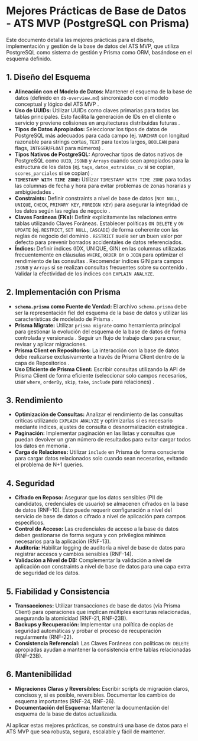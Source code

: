 # Mejores Prácticas de Base de Datos - ATS MVP (PostgreSQL con Prisma)

Este documento detalla las mejores prácticas para el diseño, implementación y gestión de la base de datos del ATS MVP, que utiliza PostgreSQL como sistema de gestión y Prisma como ORM, basándose en el esquema definido.

## 1. Diseño del Esquema

- **Alineación con el Modelo de Datos:** Mantener el esquema de la base de datos (definido en `db-overview.md`) sincronizado con el modelo conceptual y lógico del ATS MVP .
- **Uso de UUIDs:** Utilizar UUIDs como claves primarias para todas las tablas principales. Esto facilita la generación de IDs en el cliente o servicio y previene colisiones en arquitecturas distribuidas futuras .
- **Tipos de Datos Apropiados:** Seleccionar los tipos de datos de PostgreSQL más adecuados para cada campo (ej. `VARCHAR` con longitud razonable para strings cortas, `TEXT` para textos largos, `BOOLEAN` para flags, `INTEGER`/`FLOAT` para números) .
- **Tipos Nativos de PostgreSQL:** Aprovechar tipos de datos nativos de PostgreSQL como `UUID`, `JSONB` y `Arrays` cuando sean apropiados para la estructura de los datos (ej. `tags`, `datos_extraidos_cv` si se copian, `scores_parciales` si se copian) .
- **`TIMESTAMP WITH TIME ZONE`:** Utilizar `TIMESTAMP WITH TIME ZONE` para todas las columnas de fecha y hora para evitar problemas de zonas horarias y ambigüedades .
- **Constraints:** Definir constraints a nivel de base de datos (`NOT NULL`, `UNIQUE`, `CHECK`, `PRIMARY KEY`, `FOREIGN KEY`) para asegurar la integridad de los datos según las reglas de negocio .
- **Claves Foráneas (FKs):** Definir explícitamente las relaciones entre tablas utilizando Claves Foráneas. Establecer políticas `ON DELETE` y `ON UPDATE` (ej. `RESTRICT`, `SET NULL`, `CASCADE`) de forma coherente con las reglas de negocio del dominio . `RESTRICT` suele ser un buen valor por defecto para prevenir borrados accidentales de datos referenciados.
- **Índices:** Definir índices (IDX, UNIQUE, GIN) en las columnas utilizadas frecuentemente en cláusulas `WHERE`, `ORDER BY` o `JOIN` para optimizar el rendimiento de las consultas . Recomendar índices GIN para campos `JSONB` y `Arrays` si se realizan consultas frecuentes sobre su contenido . Validar la efectividad de los índices con `EXPLAIN ANALYZE`.

## 2. Implementación con Prisma

- **`schema.prisma` como Fuente de Verdad:** El archivo `schema.prisma` debe ser la representación fiel del esquema de la base de datos y utilizar las características de modelado de Prisma .
- **Prisma Migrate:** Utilizar `prisma migrate` como herramienta principal para gestionar la evolución del esquema de la base de datos de forma controlada y versionada . Seguir un flujo de trabajo claro para crear, revisar y aplicar migraciones.
- **Prisma Client en Repositorios:** La interacción con la base de datos debe realizarse exclusivamente a través de Prisma Client dentro de la capa de Repositorios .
- **Uso Eficiente de Prisma Client:** Escribir consultas utilizando la API de Prisma Client de forma eficiente (seleccionar solo campos necesarios, usar `where`, `orderBy`, `skip`, `take`, `include` para relaciones) .

## 3. Rendimiento

- **Optimización de Consultas:** Analizar el rendimiento de las consultas críticas utilizando `EXPLAIN ANALYZE` y optimizarlas si es necesario mediante índices, ajustes de consulta o desnormalización estratégica .
- **Paginación:** Implementar paginación en las listas y consultas que puedan devolver un gran número de resultados para evitar cargar todos los datos en memoria .
- **Carga de Relaciones:** Utilizar `include` en Prisma de forma consciente para cargar datos relacionados solo cuando sean necesarios, evitando el problema de N+1 queries.

## 4. Seguridad

- **Cifrado en Reposo:** Asegurar que los datos sensibles (PII de candidatos, credenciales de usuario) se almacenen cifrados en la base de datos (RNF-10). Esto puede requerir configuración a nivel del servicio de base de datos o cifrado a nivel de aplicación para campos específicos.
- **Control de Acceso:** Las credenciales de acceso a la base de datos deben gestionarse de forma segura y con privilegios mínimos necesarios para la aplicación (RNF-13).
- **Auditoría:** Habilitar logging de auditoría a nivel de base de datos para registrar accesos y cambios sensibles (RNF-14).
- **Validación a Nivel de DB:** Complementar la validación a nivel de aplicación con constraints a nivel de base de datos para una capa extra de seguridad de los datos.

## 5. Fiabilidad y Consistencia

- **Transacciones:** Utilizar transacciones de base de datos (vía Prisma Client) para operaciones que implican múltiples escrituras relacionadas, asegurando la atomicidad (RNF-21, RNF-23B).
- **Backups y Recuperación:** Implementar una política de copias de seguridad automáticas y probar el proceso de recuperación regularmente (RNF-22).
- **Consistencia Referencial:** Las Claves Foráneas con políticas `ON DELETE` apropiadas ayudan a mantener la consistencia entre tablas relacionadas (RNF-23B).

## 6. Mantenibilidad

- **Migraciones Claras y Reversibles:** Escribir scripts de migración claros, concisos y, si es posible, reversibles. Documentar los cambios de esquema importantes (RNF-24, RNF-26).
- **Documentación del Esquema:** Mantener la documentación del esquema de la base de datos actualizada.

Al aplicar estas mejores prácticas, se construirá una base de datos para el ATS MVP que sea robusta, segura, escalable y fácil de mantener.